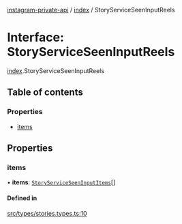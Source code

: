 [instagram-private-api](../../README.md) / [index](../../modules/index.md) / StoryServiceSeenInputReels

# Interface: StoryServiceSeenInputReels

[index](../../modules/index.md).StoryServiceSeenInputReels

## Table of contents

### Properties

- [items](StoryServiceSeenInputReels.md#items)

## Properties

### items

• **items**: [`StoryServiceSeenInputItems`](StoryServiceSeenInputItems.md)[]

#### Defined in

[src/types/stories.types.ts:10](https://github.com/Nerixyz/instagram-private-api/blob/0e0721c/src/types/stories.types.ts#L10)
